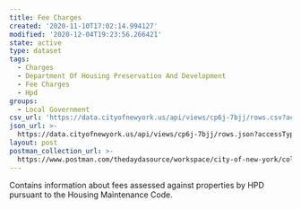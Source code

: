 ```yaml
---
title: Fee Charges
created: '2020-11-10T17:02:14.994127'
modified: '2020-12-04T19:23:56.266421'
state: active
type: dataset
tags:
  - Charges
  - Department Of Housing Preservation And Development
  - Fee Charges
  - Hpd
groups:
  - Local Government
csv_url: 'https://data.cityofnewyork.us/api/views/cp6j-7bjj/rows.csv?accessType=DOWNLOAD'
json_url: >-
  https://data.cityofnewyork.us/api/views/cp6j-7bjj/rows.json?accessType=DOWNLOAD
layout: post
postman_collection_url: >-
  https://www.postman.com/thedaydasource/workspace/city-of-new-york/collection/15909983-1eafa541-0437-49d3-8ee1-6a21ce75eb3c
---
```

Contains information about fees assessed against properties by HPD pursuant to the Housing Maintenance Code.
